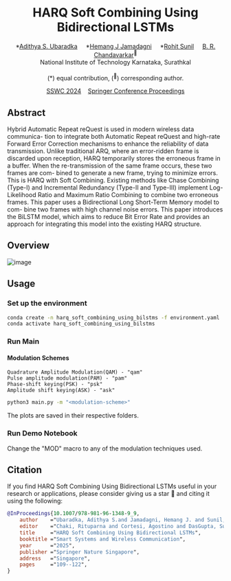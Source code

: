 <div align="center">
<h1>HARQ Soft Combining Using Bidirectional LSTMs</h1> 

  \*[Adithya S. Ubaradka]()  &nbsp;&nbsp;&nbsp; \*[Hemang J Jamadagni]() &nbsp;&nbsp;&nbsp; \*[Rohit Sunil]() &nbsp;&nbsp;&nbsp; [B. R. Chandavarkar]()<sup>:email:</sup> <br>
  National Institute of Technology Karnataka, Surathkal <br><br>
  (\*) equal contribution, (<sup>:email:</sup>) corresponding author.

  [SSWC 2024](https://www.jiscollege.ac.in/sswc2024/)  &nbsp;&nbsp;  [Springer Conference Proceedings](https://link.springer.com/book/9789819613472)
</div>
  
## Abstract
Hybrid Automatic Repeat reQuest is used in modern wireless data communica-
tion to integrate both Automatic Repeat reQuest and high-rate Forward Error Correction
mechanisms to enhance the reliability of data transmission. Unlike traditional ARQ, where an
error-ridden frame is discarded upon reception, HARQ temporarily stores the erroneous frame
in a buffer. When the re-transmission of the same frame occurs, these two frames are com-
bined to generate a new frame, trying to minimize errors. This is HARQ with Soft Combining.
Existing methods like Chase Combining (Type-I) and Incremental Redundancy (Type-II and
Type-III) implement Log-Likelihood Ratio and Maximum Ratio Combining to combine two
erroneous frames. This paper uses a Bidirectional Long Short-Term Memory model to com-
bine two frames with high channel noise errors. This paper introduces the BiLSTM model,
which aims to reduce Bit Error Rate and provides an approach for integrating this model
into the existing HARQ structure.

## Overview
![image](https://github.com/user-attachments/assets/0039d881-38eb-4ee5-9a0b-7743219d0af8)

## Usage
### Set up the environment
```bash
conda create -n harq_soft_combining_using_bilstms -f environment.yaml
conda activate harq_soft_combining_using_bilstms
```
### Run Main
#### Modulation Schemes <br>
```
Quadrature Amplitude Modulation(QAM) - "qam" 
Pulse amplitude modulation(PAM) - "pam" 
Phase-shift keying(PSK) - "psk" 
Amplitude shift keying(ASK) - "ask" 
```
```bash
python3 main.py -m "<modulation-scheme>" 
```
The plots are saved in their respective folders.

### Run Demo Notebook
Change the "MOD" macro to any of the modulation techniques used.

## Citation
If you find HARQ Soft Combining Using Bidirectional LSTMs useful in your research or applications, please consider giving us a star 🌟 and citing it using the following:
```bibtex
@InProceedings{10.1007/978-981-96-1348-9_9,
    author    ="Ubaradka, Adithya S.and Jamadagni, Hemang J. and Sunil, Rohit and Chandavarkar, B. R.",
    editor    ="Chaki, Rituparna and Cortesi, Agostino and DasGupta, Suparna and Saha, Soumyabrata",
    title     ="HARQ Soft Combining Using Bidirectional LSTMs",
    booktitle ="Smart Systems and Wireless Communication",
    year      ="2025",
    publisher ="Springer Nature Singapore",
    address   ="Singapore",
    pages     ="109--122",
}
```
